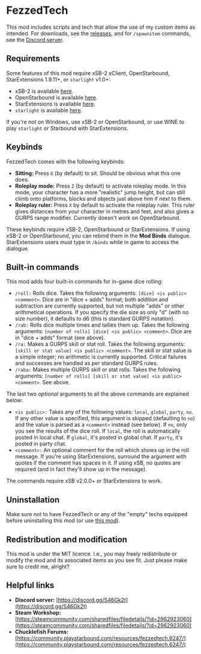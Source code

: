 # FezzedTech

This mod includes scripts and tech that allow the use of my custom items as intended. For downloads, see the [releases](https://github.com/FezzedOne/FezzedTech/releases), and for `/spawnitem` commands, see the [Discord server](https://discord.gg/S46Gk2t).

## Requirements

Some features of this mod require xSB-2 xClient, OpenStarbound, StarExtensions 1.9.11+, or `starlight` v1.0+:

- xSB-2 is available [here](https://github.com/FezzedOne/xSB-2/releases).
- OpenStarbound is available [here](https://github.com/OpenStarbound/OpenStarbound).
- StarExtensions is available [here](https://github.com/StarExtensions/StarExtensions/releases).
- `starlight` is available [here](https://gitee.com/erodeesfleurs/starlight/releases).

If you're not on Windows, use xSB-2 or OpenStarbound, or use WINE to play `starlight` or Starbound with StarExtensions.

## Keybinds

FezzedTech comes with the following keybinds:

- **Sitting:** Press `G` (by default) to sit. Should be obvious what this one does.
- **Roleplay mode:** Press `Z` (by default) to activate roleplay mode. In this mode, your character has a more "realistic" jump height, but can still climb onto platforms, blocks and objects just above him if next to them.
- **Roleplay ruler:** Press `X` by default to activate the roleplay ruler. This ruler gives distances from your character in metres and feet, and also gives a GURPS range modifier. Currently doesn't work on OpenStarbound.

These keybinds require xSB-2, OpenStarbound or StarExtensions. If using xSB-2 or OpenStarbound, you can rebind them in the **Mod Binds** dialogue. StarExtensions users must type in `/binds` while in game to access the dialogue.

## Built-in commands

This mod adds four built-in commands for in-game dice rolling:

- `/roll:` Rolls dice. Takes the following arguments: `[dice] <is public> <comment>`. Dice are in "dice + adds" format; both addition and subtraction are currently supported, but not multiple "adds" or other arithmetical operations. If you specify the die size as only "d" (with no size number), it defaults to d6 (this is standard GURPS notation).
- `/rab:` Rolls dice multiple times and tallies them up. Takes the following arguments: `[number of rolls] [dice] <is public> <comment>`. Dice are in "dice + adds" format (see above).
- `/ra:` Makes a GURPS skill or stat roll. Takes the following arguments: `[skill or stat value] <is public> <comment>`. The skill or stat value is a simple integer; no arithmetic is currently supported. Critical failures and successes are handled as per standard GURPS rules.
- `/raba:` Makes multiple GURPS skill or stat rolls. Takes the following arguments: `[number of rolls] [skill or stat value] <is public> <comment>`. See above.

The last two *optional* arguments to all the above commands are explained below:

- `<is public>:` Takes any of the following values: `local`, `global`, `party`, `no`. If any other value is specified, this argument is skipped (defaulting to `no`) and the value is parsed as a `<comment>` instead (see below). If `no`, only you see the results of the dice roll. If `local`, the roll is automatically posted in local chat. If `global`, it's posted in global chat. If `party`, it's posted in party chat.
- `<comment>:` An optional comment for the roll which shows up in the roll message. If you're using StarExtensions, surround the argument with quotes if the comment has spaces in it. If using xSB, no quotes are required (and in fact they'll show up in the message).

The commands require xSB v2.0.0+ or StarExtensions to work.

## Uninstallation

Make sure not to have FezzedTech or any of the "empty" techs equipped before uninstalling this mod (or use [this mod](https://steamcommunity.com/sharedfiles/filedetails/?id=2127561004)).

## Redistribution and modification

This mod is under the MIT licence. I.e., you may freely redistribute or modify the mod and its associated items as you see fit. Just please make sure to credit me, alright?

## Helpful links

- **Discord server:** [https://discord.gg/S46Gk2t](https://discord.gg/S46Gk2t)
- **Steam Workshop:** [https://steamcommunity.com/sharedfiles/filedetails/?id=2962923060](https://steamcommunity.com/sharedfiles/filedetails/?id=2962923060)
- **Chucklefish Forums:** [https://community.playstarbound.com/resources/fezzedtech.6247/](https://community.playstarbound.com/resources/fezzedtech.6247/)
